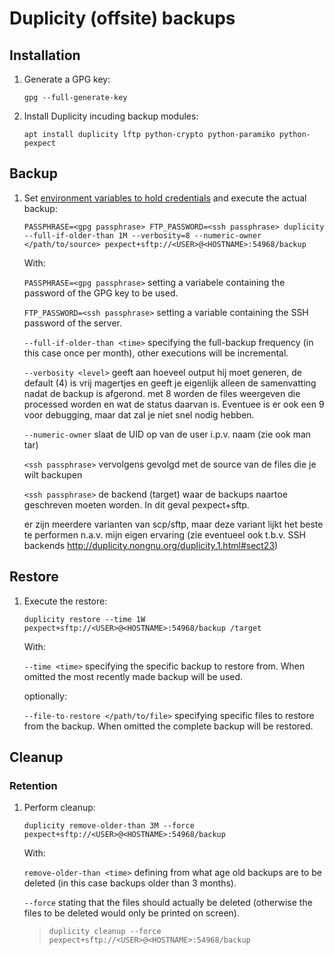 # Duplicity (offsite) backups


## Installation

1. Generate a GPG key:

    ```shell
    gpg --full-generate-key
    ```

2. Install Duplicity incuding backup modules:

    ```shell
    apt install duplicity lftp python-crypto python-paramiko python-pexpect
    ```


## Backup

1. Set [environment variables to hold credentials][1] and execute the actual backup:

    ```shell
    PASSPHRASE=<gpg passphrase> FTP_PASSWORD=<ssh passphrase> duplicity --full-if-older-than 1M --verbosity=8 --numeric-owner </path/to/source> pexpect+sftp://<USER>@<HOSTNAME>:54968/backup     
    ```
    With:

    `PASSPHRASE=<gpg passphrase>` setting a variabele containing the password of the GPG key to be used.

    `FTP_PASSWORD=<ssh passphrase>` setting a variable containing the SSH password of the server.

    `--full-if-older-than <time>` specifying the full-backup frequency (in this case once per month), other executions will be incremental.

    `--verbosity <level>` geeft aan hoeveel output hij moet generen, de default (4) is vrij magertjes en geeft je eigenlijk alleen de samenvatting nadat de backup is afgerond. met 8 worden de files weergeven die processed worden en wat de status daarvan is. Eventuee is er ook een 9 voor debugging, maar dat zal je niet snel nodig hebben.

    `--numeric-owner` slaat de UID op van de user i.p.v. naam (zie ook man tar)

    `<ssh passphrase>` vervolgens gevolgd met de source van de files die je wilt backupen

    `<ssh passphrase>` de backend (target) waar de backups naartoe geschreven moeten worden. In dit geval pexpect+sftp.

    er zijn meerdere varianten van scp/sftp, maar deze variant lijkt het beste te performen n.a.v. mijn eigen ervaring (zie eventueel ook t.b.v. SSH backends http://duplicity.nongnu.org/duplicity.1.html#sect23)


## Restore

1. Execute the restore:

    ```shell
    duplicity restore --time 1W pexpect+sftp://<USER>@<HOSTNAME>:54968/backup /target
    ```

    With:

    `--time <time>` specifying the specific backup to restore from. When omitted the most recently made backup will be used.

    optionally:
    
    `--file-to-restore </path/to/file>` specifying specific files to restore from the backup. When omitted the complete backup will be restored.


## Cleanup


### Retention

1. Perform cleanup:

    ```shell
    duplicity remove-older-than 3M --force pexpect+sftp://<USER>@<HOSTNAME>:54968/backup
    ```

    With:


    `remove-older-than <time>` defining from what age old backups are to be deleted (in this case backups older than 3 months).

    `--force` stating that the files should actually be deleted (otherwise the files to be deleted would only be printed on screen).


    > ```shell
    > duplicity cleanup --force pexpect+sftp://<USER>@<HOSTNAME>:54968/backup
    > ```


 <!-- REFERENCES -->
[1]:http://duplicity.nongnu.org/duplicity.1.html#sect6

